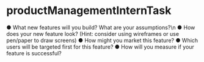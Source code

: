 # productManagementInternTask

● What new features will you build? What are your assumptions?\n
● How does your new feature look? (Hint: consider using wireframes or use pen/paper to
draw screens)
● How might you market this feature?
● Which users will be targeted first for this feature?
● How will you measure if your feature is successful?
